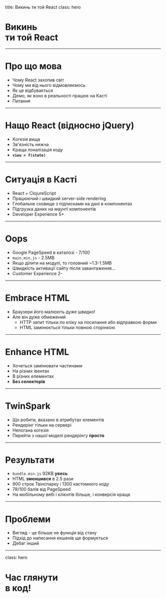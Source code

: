 title: Викинь ти той React
class: hero

<!--body
<style>
.remark-slide1 {
  width: 50%;
  left: 50%;
}
.hero {
  background-color: #63b132;
}
.hero h1 {
  color: white;
  font-size: 3em;
  text-align: left;
  bottom: 0;
  position: absolute;
}
</style>
-->

# Викинь<br> ти той React

---

# Про що мова

- Чому React захопив світ
- Чому ми від нього відмовляємось
- Як це відбувається
- Демо, як воно в реальності працює на Касті
- Питання

---

# Нащо React (відносно jQuery)

- Когезія вища
- Зв'язність нижча
- Краща локалізація коду
- **`view = f(state)`**

---

# Ситуація в Касті

- React + ClojureScript
- Працюючий і швидкий server-side rendering
- Глобальне сховище з підписками на дані в компонентах
- Підгрузка даних на маунті компонентів
- Developer Experience 5+

---

# Oops

- Google PageSpeed в каталозі - 7/100
- `main.min.js` - 2.5MB
- Якщо ділити на модулі, то головний ~1.3-1.5MB
- Швидкість активації сайту після завантаження...
- Customer Experience 2-

---

# Embrace HTML

- Браузери його малюють дуже швидко!
- Але він дуже обмежений
  - HTTP запит тільки по кліку на посилання або відправкою форми
  - HTML замінюється тільки повною сторінкою

---

# Enhance HTML

- Хочеться замінювати частинами
- На різних івентах
- В різних елементах
- **Без селекторів**

---

# TwinSpark

- Що робити, вказано в атрибутах елементів
- Рендерінг тільки на сервері
- Непогана когезія
- Перейти з нашої моделі рендерінгу **просто** 

---

# Результати

- `bundle.min.js` 92KB **увесь**
- HTML **зменшився** в 2.5 рази
- 900 строк Твінспарку і 1300 кастомного коду
- 78/100 балів від PageSpeed
- На мобільному вебі і клієнтів більше, і конверсія кращє

---

# Проблеми

- Вигляд - це більше не функція від стану
- Підхід до написання екшенів ще формується
- Дебаг інший

---

class: hero

# Час глянути<br> в код!
